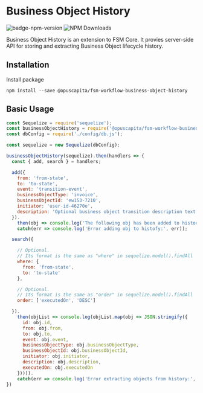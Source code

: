 # Business Object History

![badge-npm-version](https://img.shields.io/npm/v/@opuscapita/fsm-workflow-business-object-history.svg)
![NPM Downloads](https://img.shields.io/npm/dm/@opuscapita/fsm-workflow-business-object-history.svg)

Business Object History is an extension to FSM Core.  It provies server-side API for storing and extracting Business Object lifecycle history.

## Installation

Install package

```
npm install --save @opuscapita/fsm-workflow-business-object-history
```

## Basic Usage

```javascript
const Sequelize = require('sequelize');
const businessObjectHistory = require('@opuscapita/fsm-workflow-business-object-history');
const dbConfig = require('./config/db.js');

const sequelize = new Sequelize(dbConfig);

businessObjectHistory(sequelize).then(handlers => {
  const { add, search } = handlers;

  add({
    from: 'from-state',
    to: 'to-state',
    event: 'transition-event',
    businessObjectType: 'invoice',
    businessObjectId: 'ew153-7210',
    initiator: 'user-id-46270e',
    description: 'Optional business object transition description text'
  }).
    then(obj => console.log('The following obj has been added to history:', obj)).
    catch(err => console.log('Error adding obj to histofy:', err));

  search({

    // Optional.
    // Its format is the same as "where" in sequelize.model().findAll
    where: {
      from: 'from-state',
      to: 'to-state'
    },

    // Optional.
    // Its format is the same as "order" in sequelize.model().findAll
    order: ['executedOn', 'DESC']

  }).
    then(objList => console.log(objList.map(obj => JSON.stringify({
      id: obj.id,
      from: obj.from,
      to: obj.to,
      event: obj.event,
      businessObjectType: obj.businessObjectType,
      businessObjectId: obj.businessObjectId,
      initiator: obj.initiator,
      description: obj.description,
      executedOn: obj.executedOn
    })))).
    catch(err => console.log('Error extracting objects from history:', err));
})
```

